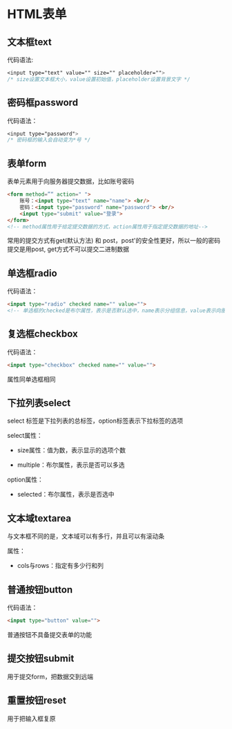 # HTML表单

## 文本框text

代码语法: 

```css
<input type="text" value="" size="" placeholder="">
/* size设置文本框大小，value设置初始值，placeholder设置背景文字 */
```

## 密码框password

代码语法：

```css
<input type="password">
/* 密码框的输入会自动变为*号 */
```

## 表单form

表单元素用于向服务器提交数据，比如账号密码

```html
<form method=”“ action=" ">
    账号：<input type="text" name="name"> <br/>
    密码：<input type="password" name="password"> <br/>
    <input type="submit" value="登录">
</form>
<!-- method属性用于给定提交数据的方式，action属性用于指定提交数据的地址-->
```

常用的提交方式有get(默认方法) 和 post，post'的安全性更好，所以一般的密码提交是用post, get方式不可以提交二进制数据

## 单选框radio

代码语法：

```html
<input type="radio" checked name="" value="">
<!-- 单选框的checked是布尔属性，表示是否默认选中，name表示分组信息，value表示向服务器提交的值 -->
```

## 复选框checkbox

代码语法：

```html
<input type="checkbox" checked name="" value="">
```

属性同单选框相同

## 下拉列表select

select 标签是下拉列表的总标签，option标签表示下拉标签的选项

select属性：

* size属性：值为数，表示显示的选项个数

* multiple：布尔属性，表示是否可以多选

  

option属性：

* selected：布尔属性，表示是否选中

## 文本域textarea

与文本框不同的是，文本域可以有多行，并且可以有滚动条

属性：

* cols与rows：指定有多少行和列

## 普通按钮button

代码语法：

```html
<input type="button" value="">
```

普通按钮不具备提交表单的功能

## 提交按钮submit

用于提交form，把数据交到远端

## 重置按钮reset

用于把输入框复原

